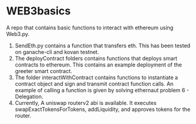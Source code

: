 # WEB3basics
A repo that contains basic functions to interact with ethereum using Web3.py.

1. SendEth.py contains a function that transfers eth. This has been tested on ganache-cli and kovan testnet. 
2. The deployContract folders contains functions that deploys smart contracts to ethereum. This contains an example deployment of the greeter smart contract.
3. The folder interactWithContract contains functions to instantiate a contract object and sign and transmit contract function calls. An example of calling a function is given by solving ethernaut problem 6 - Delegation. 
4. Currently, A uniswap routerv2 abi is available. It executes swapExactTokensForTokens, addLiquidity, and approves tokens for the router. 
